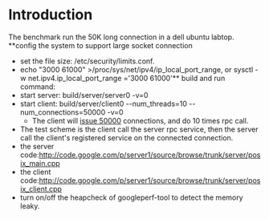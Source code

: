 # Introduction #
The benchmark run the 50K long connection in a dell ubuntu labtop.
**config the system to support large socket connection
  * set the file size: /etc/security/limits.conf.
  * echo "3000 61000" >/proc/sys/net/ipv4/ip\_local\_port\_range, or sysctl -w net.ipv4.ip\_local\_port\_range ='3000 61000'** build and run command:
  * start server: build/server/server0 -v=0
  * start client: build/server/client0 --num\_threads=10 --num\_connections=50000 -v=0
    * The client will [issue 50000](https://code.google.com/p/server1/issues/detail?id=50000) connections, and do 10 times rpc call.
  * The test scheme is the client call the server rpc service, then the server call the client's registered service on the connected connection.
  * the server code:http://code.google.com/p/server1/source/browse/trunk/server/posix_main.cpp
  * the client code:http://code.google.com/p/server1/source/browse/trunk/server/posix_client.cpp
  * turn on/off the heapcheck of googleperf-tool to detect the memory leaky.